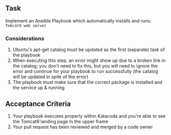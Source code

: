 ## Task

Implement an Ansible Playbook  which automatically installs and runs: `Tomcat9 web server`  

### Considerations

1. Ubuntu's apt-get catalog must be updated as the first (separate) task of the playbook
2. When executing this step, an error might show up due to a broken link in the catalog;
   you don't need to fix this, but you will need to ignore the error and continue for your playbook
   to run successfully (the catalog will be updated in spite of the error)
3. The playbook must make sure that the correct package is installed and the service up & running

## Acceptance Criteria

1. Your playbook executes properly within Katacoda and you're able to see the Tomcat9 landing page
   in the upper frame
2. Your pull request has been reviewed and merged by a code owner